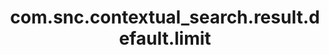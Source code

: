 ---
weight: 1026
layout: page
title: com.snc.contextual_search.result.default.limit
description: ""
value: "10"
---